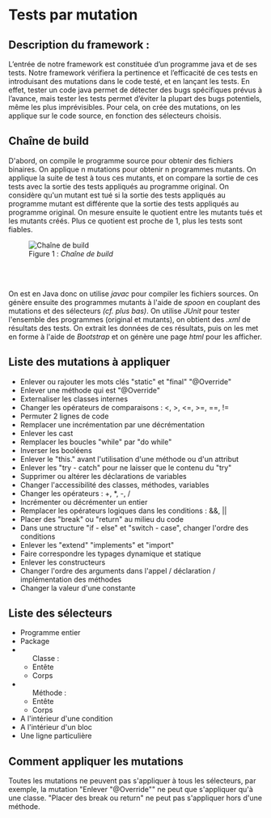<h1>Tests par mutation</h1>

<h2>Description du framework :</h2>

L’entrée de notre framework est constituée d’un programme java et de ses tests. Notre framework vérifiera la pertinence et l’efficacité de ces tests en introduisant des mutations dans le code testé, et en lançant les tests. En effet, tester un code java permet de détecter des bugs spécifiques prévus à l’avance, mais tester les tests permet d’éviter la plupart des bugs potentiels, même les plus imprévisibles. Pour cela, on crée des mutations, on les applique sur le code source, en fonction des sélecteurs choisis.

<h2>Chaîne de build</h2>

<p>
D'abord, on compile le programme source pour obtenir des fichiers binaires. On applique n mutations pour obtenir n programmes mutants. On applique la suite de test à tous ces mutants, et on compare la sortie de ces tests avec la sortie des tests appliqués au programme original. 
On considère qu'un mutant est tué si la sortie des tests appliqués au programme mutant est différente que la sortie des tests appliqués au programme original.
On mesure ensuite le quotient entre les mutants tués et les mutants créés. Plus ce quotient est proche de 1, plus les tests sont fiables.
</p>

<figure>
<img src="img/chaine_build.png" alt="Chaîne de build"><br />
<figcaption>Figure 1 : <i>Chaîne de build</i></figcaption>
</figure><br /><br />

<p>
On est en Java donc on utilise <i>javac</i> pour compiler les fichiers sources.
On génère ensuite des programmes mutants à l'aide de <i>spoon</i> en couplant des mutations et des sélecteurs <i>(cf. plus bas)</i>. On utilise <i>JUnit</i> pour tester l'ensemble des programmes (original et mutants), on obtient des <i>.xml</i> de résultats des tests. On extrait les données de ces résultats, puis on les met en forme à l'aide de <i>Bootstrap</i> et on génère une page <i>html</i> pour les afficher.
</p>

<h2>Liste des mutations à appliquer</h2>

<ul>
<li>
Enlever ou rajouter les mots clés "static" et "final" "@Override"
</li>
<li>
Enlever une méthode qui est "@Override"
</li>
<li>
Externaliser les classes internes
</li>
<li>
Changer les opérateurs de comparaisons : <, >, <=, >=, ==, !=
</li>
<li>
Permuter 2 lignes de code
</li>
<li>
Remplacer une incrémentation par une décrémentation
</li>
<li>
Enlever les cast
</li>
<li>
Remplacer les boucles "while" par "do while"
</li>
<li>
Inverser les booléens
</li>
<li>
Enlever le "this." avant l'utilisation d'une méthode ou d'un attribut
</li>
<li>
Enlever les "try - catch" pour ne laisser que le contenu du "try"
</li>
<li>
Supprimer ou altérer les déclarations de variables
</li>
<li>
Changer l'accessibilité des classes, méthodes, variables
</li>
<li>
Changer les opérateurs : +, *, -, /
</li>
<li>
Incrémenter ou décrémenter un entier
</li>
<li>
Remplacer les opérateurs logiques dans les conditions : &&, ||
</li>
<li>
Placer des "break" ou "return" au milieu du code
</li>
<li>
Dans une structure "if - else" et "switch - case", changer l'ordre des conditions
</li>
<li>
Enlever les "extend" "implements" et "import"
</li>
<li>
Faire correspondre les typages dynamique et statique
</li>
<li>
Enlever les constructeurs
</li>
<li>
Changer l'ordre des arguments dans l'appel / déclaration / implémentation des méthodes
</li>
<li>
Changer la valeur d'une constante
</li>
</ul>

<h2>Liste des sélecteurs</h2>
<ul>

 <li>Programme entier</li>
 <li>Package</li>
 <li>
  <ul>Classe :
   <li>Entête</li>
   <li>Corps</li>
  </ul>
 </li>
 
 <li>
  <ul>Méthode :
   <li>Entête</li>
   <li>Corps</li>
  </ul>
 </li>

<li>
A l'intérieur d'une condition
</li>
<li>
A l'intérieur d'un bloc
</li>
<li>
Une ligne particulière
</li>
</ul>

<h2>Comment appliquer les mutations</h2>

<p>
Toutes les mutations ne peuvent pas s'appliquer à tous les sélecteurs, par exemple, la mutation "Enlever "@Override"" ne peut que s'appliquer qu'à une classe. "Placer des break ou return" ne peut pas s'appliquer hors d'une méthode.
</p>
